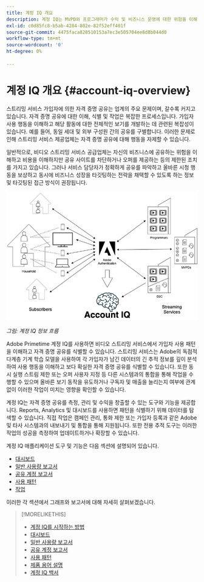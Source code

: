 ```yaml
---
title: 계정 IQ 개요
description: 계정 IQ는 MVPD와 프로그래머가 수익 및 비즈니스 운영에 대한 위험을 이해하고 자격 증명 사기의 영향을 완화하는 가장 효과적인 조치를 결정하는 데 도움이 됩니다.
exl-id: c0d85fc8-b5ab-4284-802e-82f52eff401f
source-git-commit: 4475faca828510153a7ec3e505704ee8d8b044d0
workflow-type: tm+mt
source-wordcount: '0'
ht-degree: 0%

---
```


# 계정 IQ 개요 {#account-iq-overview}

스트리밍 서비스 가입자에 의한 자격 증명 공유는 업계의 주요 문제이며, 갈수록 커지고 있습니다. 자격 증명 공유에 대한 이해, 식별 및 작업은 복잡한 프로세스입니다. 가입자 사용 행동을 이해하고 해당 활동에 대한 전체적인 보기를 개발하는 데 관련된 복잡성이 있습니다. 예를 들어, 동일 세대 및 외부 구성원 간의 공유를 구별합니다. 이러한 문제로 인해 스트리밍 서비스 제공업체는 자격 증명 공유에 대해 행동을 자제할 수 있습니다.


<div class "preview">
일반적으로, 비디오 스트리밍 서비스 공급업체는 자신의 비즈니스에 공유하는 위험을 이해하고 비용을 이해하지만 공유 사이트를 차단하거나 오퍼를 제공하는 등의 제한된 조치를 가지고 있습니다. 그러나 서비스 담당자가 정확하게 공유를 파악하고 올바른 시청 행동을 보상하고 동시에 비즈니스 성장을 타깃팅하는 전략을 채택할 수 있도록 하는 정보 및 타깃팅된 접근 방식이 권장됩니다. </span>

![계정 IQ 흐름 다이어그램](assets/aiq-intro.png)

*그림: 계정 IQ 정보 흐름*

Adobe Primetime 계정 IQ를 사용하면 비디오 스트리밍 서비스에서 가입자 사용 패턴을 이해하고 자격 증명 공유를 식별할 수 있습니다. 스트리밍 서비스는 Adobe의 독점적 다계층 기계 학습 모델을 사용하여 각 가입자가 남긴 데이터의 긴 추적 정보를 깊이 분석하여 사용 행동을 이해하고 보다 확실한 자격 증명 공유를 식별할 수 있습니다. 또한 동시 실행 스트림 제한 또는 오퍼 사용자 지정 등 다른 시스템과의 통합을 통해 작업을 수행할 수 있으며 올바른 보기 동작을 유도하거나 구독자 및 매출을 늘리는지 여부에 관계없이 이러한 작업이 미치는 영향을 확인할 수 있습니다.

계정 IQ는 자격 증명 공유를 측정, 관리 및 수익을 창출할 수 있는 도구와 기능을 제공합니다. Reports, Analytics 및 대시보드를 사용하면 패턴을 식별하기 위해 데이터를 탐색할 수 있습니다. 직접 작업은 캠페인 관리, 통화 제한 또는 가입자 등록과 같은 Adobe 및 타사 시스템과의 내보내기 및 통합을 통해 지원됩니다. 또한 전용 추적 도구는 이러한 작업의 성공을 측정하여 업데이트하거나 확장할 수 있습니다.

계정 IQ 애플리케이션 도구 및 기능은 다음 섹션에 설명되어 있습니다.

* [대시보드](/help/AccountIQ/dashboard.md)
* [일반 사용량 보고서](/help/AccountIQ/general-usage-reports.md)
* [공유 계정 보고서](/help/AccountIQ/shared-acc-reports.md)
* [사용 패턴](/help/AccountIQ/usage-patterns.md)
* [작업](/help/AccountIQ/operations.md)

이러한 각 섹션에서 그래프와 보고서에 대해 자세히 살펴보겠습니다.

>[!MORELIKETHIS]
>
>* [계정 IQ를 시작하는 방법](/help/AccountIQ/get-started.md)
>* [대시보드](/help/AccountIQ/dashboard.md)
>* [일반 사용량 보고서](/help/AccountIQ/general-usage-reports.md)
>* [공유 계정 보고서](/help/AccountIQ/shared-acc-reports.md)
>* [사용 패턴](/help/AccountIQ/usage-patterns.md)
>* [제품 용어 설명](/help/AccountIQ/product-concepts.md)
>* [계정 IQ 백서](https://www.adobe.com/content/dam/dx/us/en/products/primetime/resources/primetime-account-iq-whitepaper.pdf)


<!-- Credential sharing is rampant and prevalent among subscribers in the video streaming industry. To add to it, understanding, identifying, and acting on password sharing is a complex process. There is complexity involved in understanding the subscriber usage behavior and developing a holistic view of viewer activity—for example, distinguishing sharing among members within the same household and outside. Due to this challenge, streaming service providers have inhibitions in acting against password sharing.

Generally, video streaming service providers consider password sharing as fatal for business and act strongly against it, by blocking the sharers. However, it is advised to follow a holistic approach that enables them to understand sharing accurately and adopt strategies to reward good viewing behavior and target business growth simultaneously.

![Account IQ flow diagram](assets/aiq-intro.png)

*Figure: Account IQ information flow*

Adobe Primetime Account IQ enables video streaming services understand the subscriber usage patterns and identify password sharing by analyzing usage behavior. Moreover, it validates the impact of applying actions to encourage legitimate viewing behavior while maximizing business ROI, eventually growing subscribers and revenue.

By deeply analyzing the long, winding trail of data left behind by each subscriber using Adobe's proprietary multi-layer machine learning model, customers can understand usage behavior and identify password sharing with a greater degree of certainty, use the insights to validate the impact of applying actions to encourage legitimate viewing behavior while maximizing business growth, eventually act on password sharing using validated tactics to improve viewer experience, growing subscribers and revenue (for e.g. converting sharers to paid subscribers, managing ad loads based on sharing behavior, rewarding good behavior with better viewer experience).

Account IQ is helps you understand usage patterns and identify password sharing by leveraging the Primetime Authentication  solution that processes a huge volume of TV Everywhere transactions. A proprietary multi-layer machine learning model trained by this real-world TVE data accurately characterizes usage patterns and helps video streaming services understand usage patterns and identify password sharing at an individual account level. Based on Adobe's customer experience management solutions, Account IQ enables video streaming services to effectively use their audience data to create actionable sharing profiles as well powers integrations with other Adobe Digital Experience and 3rd party solutions—for example, Adobe Primetime Concurrency Monitoring or Adobe Analytics—to enable understanding usage patterns, identify and act upon password sharing.


<!-- The widespread availability of video content and streaming services bring with it problem of account sharing; eventually leading to the loss of revenue by content providers. Account IQ helps TV Everywhere and VOD (video on demand) providers understand the risks to their revenue and business operations, and determine the most effective actions to take to mitigate the impacts of credential fraud. It helps these media companies (MVPDs, Programmers, and VOD providers) manage and uncover the instances of password sharing with a high level of confidence, enabling them deliver better business outcomes and provide better viewing experiences for subscribers.

To help media companies better understand the password sharing within their businesses, Primetime Account IQ determines **Password Sharing Risk Index** that rates every subscriber on their likelihood of sharing account credentials for subscription passwords, from very low to very high. Based on these calculations and the resulting indices, analytics are performed and visuals are generated for better understanding and interpretation of the account sharing behavior. Account IQ is a hosted web application, which you can access using your browser.

Account IQ assigns sharing scores to different subscriber accounts, so that the content providers (media companies, programmers, MVPDs, and VOD providers) can take informed decisions about subscriber accounts and check the illicit sharing.

Passwords are the main methods for viewers to authenticate, and there is a misconception that credential sharing is allowed. This idea makes illicit password sharing a common practice; necessitating the need for media companies to educate their viewers about permissible sharing and prevent illicit sharing.-->

